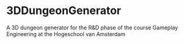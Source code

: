 # 3DDungeonGenerator
A 3D dungeon generator for the R&amp;D phase of the course Gameplay Engineering at the Hogeschool van Amsterdam

